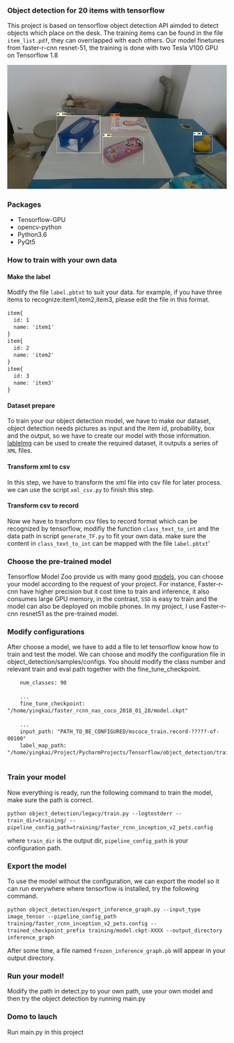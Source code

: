 ### Object detection for 20 items with tensorflow
This project is based on tensorflow object detection API aimded
 to detect objects which place on the desk. The training items
 can be found in the file `item_list.pdf`, they can overrlapped
 with each others. Our model finetunes from faster-r-cnn 
 resnet-51, the training is done with two Tesla V100 GPU on
 Tensorflow 1.8 
 
![Demo](https://github.com/YingkaiFu/Object_Detection_Tensorflow/blob/master/detect_result.jpg)
### Packages
* Tensorflow-GPU
* opencv-python
* Python3.6
* PyQt5
### How to train with your own data
#### Make the label
Modify the file `label.pbtxt` to suit your data. for example, if you
have three items to recognize:item1,item2,item3, please edit the file
in this format.
```
item{
  id: 1
  name: 'item1'
}
item{
  id: 2
  name: 'item2'
}
item{
  id: 3
  name: 'item3'
}
```
#### Dataset prepare
To train your our object detection model, we have to make our 
dataset, object detection needs pictures as input and the item
id, probability, box and the output, so we have to create our
model with those information. [lableImg](https://github.com/tzutalin/labelImg.git)
can be used to create the required dataset, it outputs a series of `XML` 
files.
#### Transform xml to csv
In this step, we have to transform the xml file into csv file for
later process. we can use the script `xml_csv.py` to finish this step.
#### Transform csv to record
Now we have to transform csv files to record format which can be recognized
by tensorflow, modifiy the function `class_text_to_int` and the
data path in script `generate_TF.py` to fit your own data. make sure 
the content in `class_text_to_int` can be mapped with the file `label.pbtxt`'
### Choose the pre-trained model
Tensorflow Model Zoo provide us with many good [models](https://github.com/tensorflow/models/blob/master/research/object_detection/g3doc/detection_model_zoo.md),
you can choose your model according to the request of your project. For
instance, Faster-r-cnn have higher precision but it cost time to train and
inference, it also consumes large GPU memory, in the contrast, `SSD`
is easy to train and the model can also be deployed on mobile phones.
In my project, I use Faster-r-cnn resnet51 as the pre-trained model.
### Modify configurations
After choose a model, we have to add a file to let tensorflow know how
to train and test the model. We can choose and modify the
configuration file in object_detection/samples/configs. You should
modify the class number and relevant train and eval path together
with the fine_tune_checkpoint.
```
    num_classes: 90
    
    ...
    fine_tune_checkpoint: "/home/yingkai/faster_rcnn_nas_coco_2018_01_28/model.ckpt"
    
    ...
    input_path: "PATH_TO_BE_CONFIGURED/mscoco_train.record-?????-of-00100"
    label_map_path: "/home/yingkai/Project/PycharmProjects/Tensorflow/object_detection/training/label.pbtxt"
    
```
### Train your model
Now everything is ready, run the following command to train the model,
make sure the path is correct.
```angular2html
python object_detection/legacy/train.py --logtostderr --train_dir=training/ --pipeline_config_path=training/faster_rcnn_inception_v2_pets.config
```
where `train_dir` is the output dir, `pipeline_config_path` is your configuration path.
### Export the model
To use the model without the configuration, we can export the model
so it can run everywhere where tensorflow is installed, try the following
command.
```angular2html
python object_detection/export_inference_graph.py --input_type image_tensor --pipeline_config_path training/faster_rcnn_inception_v2_pets.config --trained_checkpoint_prefix training/model.ckpt-XXXX --output_directory inference_graph
```
After some time, a file named `frozen_inference_graph.pb` will appear in your
output directory.
### Run your model!
Modify the path in detect.py to your own path, use your own model and
then try the object detection by running main.py
### Domo to lauch
Run main.py in this project